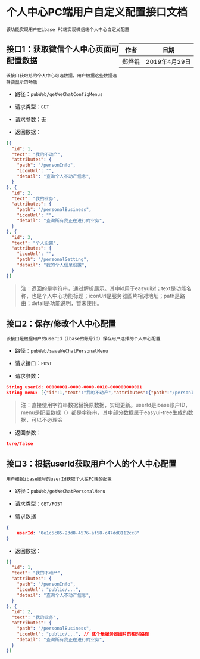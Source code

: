 # 个人中心PC端用户自定义配置接口文档

	该功能实现用户在ibase PC端实现微信端个人中心自定义配置

<div style="float:right">

|作者|日期|
|----|---|
|郑烨锟|2019年4月29日|

</div>

## 接口1：获取微信个人中心页面可配置数据

	该接口获取总的个人中心可选数据，用户根据这些数据选择要显示的功能

* 路径：`pubWeb/getWeChatConfigMenus`

* 请求类型：`GET`

* 请求参数：无

* 返回数据：

```json
[{
  "id": 1,
  "text": "我的不动产",
  "attributes": {
    "path": "/personInfo",
    "iconUrl": "",
    "detail": "查询个人不动产信息",
  }
}, {
  "id": 2,
  "text": "我的业务",
  "attributes": {
    "path": "/personalBusiness",
    "iconUrl": "",
    "detail": "查询所有我正在进行的业务",
  }
}, {
  "id": 3,
  "text": "个人设置",
  "attributes": {
    "iconUrl": "",
    "path": "/personalSetting",
    "detail": "我的个人信息设置",
  }
}]
```

> 注：返回的是字符串，通过解析展示。其中id用于easyui树；text是功能名称，也是个人中心功能标题；iconUrl是服务器图片相对地址；path是路由；detail是功能说明，暂未使用。

## 接口2：保存/修改个人中心配置

	该接口是根据用户的userId（ibase的账号id）保存用户选择的个人中心配置

* 路径：`pubWeb/saveWeChatPersonalMenu`

* 请求接口：`POST`

* 请求参数：

```json
String userId: 00000001-0000-0000-0010-000000000001
String menu: [{"id":1,"text":"我的不动产","attributes":{"path":"/personInfo","iconUrl":"bbb","detail":"查询个人不动产信息"},"state":"open","domId":"_easyui_tree_10","checkState":"checked","target":{},"_checked":true,"checked":true}]
```

> 注：直接使用字符串数据替换原数据，实现更新。userId是ibase账户ID，menu是配置数据（）都是字符串，其中部分数据属于easyui-tree生成的数据，可以不必理会

* 返回参数：

```json
ture/false
```

## 接口3：根据userId获取用户个人的个人中心配置

	用户根据ibase账号的userId获取个人在PC端的配置

* 路径：`pubWeb/getWeChatPersonalMenu`

* 请求类型：`GET/POST`

* 请求数据

```json
{
	userId: "0e1c5c85-23d8-4576-af58-c47dd8112cc8"
}
```

* 返回数据：

```json
[{
  "id": 1,
  "text": "我的不动产",
  "attributes": {
    "path": "/personInfo",
    "iconUrl": "public/...",
    "detail": "查询个人不动产信息",
  }
}, {
  "id": 2,
  "text": "我的业务",
  "attributes": {
    "path": "/personalBusiness",
    "iconUrl": "public/...", // 这个是服务器图片的相对路径
    "detail": "查询所有我正在进行的业务",
  }
}]
```